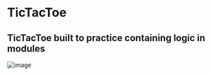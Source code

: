 # TicTacToe

## TicTacToe built to practice containing logic in modules

![image](https://user-images.githubusercontent.com/44857032/201437890-87cd6eaf-55c0-4cae-a6b5-7dd026978e0b.png)
